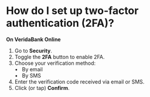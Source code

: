 # How do I set up two-factor authentication (2FA)?

**On VeridaBank Online**

1.	Go to **Security**.
2.	Toggle the **2FA** button to enable 2FA.
3.	Choose your verification method:<br>
    •&nbsp;&nbsp; By email<br>
    •&nbsp;&nbsp; By SMS
4.	Enter the verification code received via email or SMS.
5.	Click (or tap) **Confirm**.

